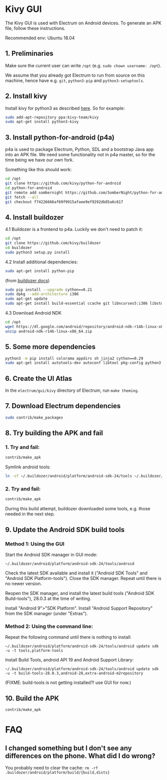 # Kivy GUI

The Kivy GUI is used with Electrum on Android devices.
To generate an APK file, follow these instructions.

Recommended env: Ubuntu 18.04

## 1. Preliminaries

Make sure the current user can write `/opt` (e.g. `sudo chown username: /opt`).

We assume that you already got Electrum to run from source on this machine,
hence have e.g. `git`, `python3-pip` and `python3-setuptools`.

## 2. Install kivy

Install kivy for python3 as described [here](https://kivy.org/docs/installation/installation-linux.html).
So for example:
```sh
sudo add-apt-repository ppa:kivy-team/kivy
sudo apt-get install python3-kivy
```


## 3. Install python-for-android (p4a)
p4a is used to package Electrum, Python, SDL and a bootstrap Java app into an APK file. 
We need some functionality not in p4a master, so for the time being we have our own fork.

Something like this should work:

```sh
cd /opt
git clone https://github.com/kivy/python-for-android
cd python-for-android
git remote add sombernight https://github.com/SomberNight/python-for-android
git fetch --all
git checkout f74226666af69f9915afaee9ef9292db85a6c617
```

## 4. Install buildozer
4.1 Buildozer is a frontend to p4a. Luckily we don't need to patch it:

```sh
cd /opt
git clone https://github.com/kivy/buildozer
cd buildozer
sudo python3 setup.py install
```

4.2 Install additional dependencies:

```sh
sudo apt-get install python-pip
```

(from [buildozer docs](https://buildozer.readthedocs.io/en/latest/installation.html#targeting-android))
```sh
sudo pip install --upgrade cython==0.21
sudo dpkg --add-architecture i386
sudo apt-get update
sudo apt-get install build-essential ccache git libncurses5:i386 libstdc++6:i386 libgtk2.0-0:i386 libpangox-1.0-0:i386 libpangoxft-1.0-0:i386 libidn11:i386 python2.7 python2.7-dev openjdk-8-jdk unzip zlib1g-dev zlib1g:i386
```

4.3 Download Android NDK
```sh
cd /opt
wget https://dl.google.com/android/repository/android-ndk-r14b-linux-x86_64.zip
unzip android-ndk-r14b-linux-x86_64.zip
```

## 5. Some more dependencies

```sh
python3 -m pip install colorama appdirs sh jinja2 cython==0.29
sudo apt-get install autotools-dev autoconf libtool pkg-config python3.7
```


## 6. Create the UI Atlas
In the `electrum/gui/kivy` directory of Electrum, run `make theming`.

## 7. Download Electrum dependencies
```sh
sudo contrib/make_packages
```

## 8. Try building the APK and fail

### 1. Try and fail:

```sh
contrib/make_apk
```

Symlink android tools:

```sh
ln -sf ~/.buildozer/android/platform/android-sdk-24/tools ~/.buildozer/android/platform/android-sdk-24/tools.save
```

### 2. Try and fail:

```sh
contrib/make_apk
```

During this build attempt, buildozer downloaded some tools,
e.g. those needed in the next step.

## 9. Update the Android SDK build tools

### Method 1: Using the GUI

  Start the Android SDK manager in GUI mode:
  
    ~/.buildozer/android/platform/android-sdk-24/tools/android

  Check the latest SDK available and install it
  ("Android SDK Tools" and "Android SDK Platform-tools").
  Close the SDK manager. Repeat until there is no newer version.
  
  Reopen the SDK manager, and install the latest build tools
  ("Android SDK Build-tools"), 28.0.3 at the time of writing.
  
  Install "Android 9">"SDK Platform".
  Install "Android Support Repository" from the SDK manager (under "Extras").

### Method 2: Using the command line:

  Repeat the following command until there is nothing to install:

    ~/.buildozer/android/platform/android-sdk-24/tools/android update sdk -u -t tools,platform-tools

  Install Build Tools, android API 19 and Android Support Library:

    ~/.buildozer/android/platform/android-sdk-24/tools/android update sdk -u -t build-tools-28.0.3,android-28,extra-android-m2repository

  (FIXME: build-tools is not getting installed?! use GUI for now.)

## 10. Build the APK

```sh
contrib/make_apk
```

# FAQ

## I changed something but I don't see any differences on the phone. What did I do wrong?
You probably need to clear the cache: `rm -rf .buildozer/android/platform/build/{build,dists}`
